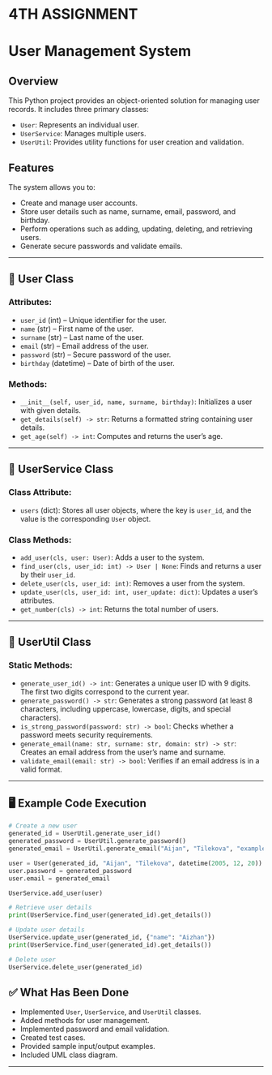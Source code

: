 # 4TH ASSIGNMENT  
# User Management System  

## Overview  
This Python project provides an object-oriented solution for managing user records. It includes three primary classes:  
- `User`: Represents an individual user.  
- `UserService`: Manages multiple users.  
- `UserUtil`: Provides utility functions for user creation and validation.  

## Features  
The system allows you to:  
- Create and manage user accounts.  
- Store user details such as name, surname, email, password, and birthday.  
- Perform operations such as adding, updating, deleting, and retrieving users.  
- Generate secure passwords and validate emails.  

---  

## 🔹 User Class  
### Attributes:  
- `user_id` (int) – Unique identifier for the user.  
- `name` (str) – First name of the user.  
- `surname` (str) – Last name of the user.  
- `email` (str) – Email address of the user.  
- `password` (str) – Secure password of the user.  
- `birthday` (datetime) – Date of birth of the user.  

### Methods:  
- `__init__(self, user_id, name, surname, birthday)`: Initializes a user with given details.  
- `get_details(self) -> str`: Returns a formatted string containing user details.  
- `get_age(self) -> int`: Computes and returns the user’s age.  

---  

## 🔹 UserService Class  
### Class Attribute:  
- `users` (dict): Stores all user objects, where the key is `user_id`, and the value is the corresponding `User` object.  

### Class Methods:  
- `add_user(cls, user: User)`: Adds a user to the system.  
- `find_user(cls, user_id: int) -> User | None`: Finds and returns a user by their `user_id`.  
- `delete_user(cls, user_id: int)`: Removes a user from the system.  
- `update_user(cls, user_id: int, user_update: dict)`: Updates a user’s attributes.  
- `get_number(cls) -> int`: Returns the total number of users.  

---  

## 🔹 UserUtil Class  
### Static Methods:  
- `generate_user_id() -> int`: Generates a unique user ID with 9 digits. The first two digits correspond to the current year.  
- `generate_password() -> str`: Generates a strong password (at least 8 characters, including uppercase, lowercase, digits, and special characters).  
- `is_strong_password(password: str) -> bool`: Checks whether a password meets security requirements.  
- `generate_email(name: str, surname: str, domain: str) -> str`: Creates an email address from the user’s name and surname.  
- `validate_email(email: str) -> bool`: Verifies if an email address is in a valid format.  

---  

## 🖥 Example Code Execution  
```python
# Create a new user
generated_id = UserUtil.generate_user_id()
generated_password = UserUtil.generate_password()
generated_email = UserUtil.generate_email("Aijan", "Tilekova", "example.com")

user = User(generated_id, "Aijan", "Tilekova", datetime(2005, 12, 20))
user.password = generated_password
user.email = generated_email

UserService.add_user(user)

# Retrieve user details
print(UserService.find_user(generated_id).get_details())

# Update user details
UserService.update_user(generated_id, {"name": "Aizhan"})
print(UserService.find_user(generated_id).get_details())

# Delete user
UserService.delete_user(generated_id)
```  

## ✅ What Has Been Done  
- Implemented `User`, `UserService`, and `UserUtil` classes.  
- Added methods for user management.  
- Implemented password and email validation.  
- Created test cases.  
- Provided sample input/output examples.  
- Included UML class diagram.  

---
